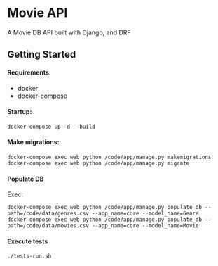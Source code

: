 # Movie API
A Movie DB API built with Django, and DRF

## Getting Started

#### Requirements:

- docker
- docker-compose

#### Startup:
```commandline
docker-compose up -d --build
```

#### Make migrations:
```commandline
docker-compose exec web python /code/app/manage.py makemigrations
docker-compose exec web python /code/app/manage.py migrate
```

#### Populate DB

Exec:
```commandline
docker-compose exec web python /code/app/manage.py populate_db --path=/code/data/genres.csv --app_name=core --model_name=Genre
docker-compose exec web python /code/app/manage.py populate_db --path=/code/data/movies.csv --app_name=core --model_name=Movie
```

#### Execute tests
```shell
./tests-run.sh
```
